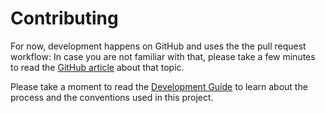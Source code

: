 # Contributing

For now, development happens on GitHub and uses the the pull request workflow: In case you are not familiar with that, please take a few minutes to read the [GitHub article](https://help.github.com/articles/using-pull-requests) about that topic.

Please take a moment to read the [Development Guide](start_developing.md) to learn about the process and the conventions used in this project.
